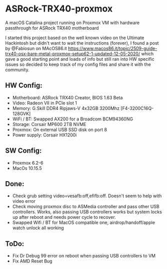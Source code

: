 # ASRock-TRX40-proxmox
A macOS Catalina project running on Proxmox VM with hardware passthrough for ASRock TRX40 motherboard

I started this project based on the well known video on the Ultimate Hackintosh but didn't want to wait the instructions (forever), I found a post by @Fabiosun on MAcOS86.it https://www.macos86.it/topic/2509-guide-trx40-osx-bare-metal-proxmox-setup62-1-updated-12-05-2020/ which gave a good starting point and loads of info but still ran into HW specific issues so decided to keep track of my config files and share it with the community.

## HW Config:
* Motherboard:		ASRock TRX40 Creator, BIOS 1.63 Beta
* Video:			Radeon VII in PCIe slot 1
* Memory:		    G.Skill DDR4 Ripjaws-V 4x32GB 3200Mhz [F4-3200C16Q-128GVK]
* WiFi / BT:        Swapped AX200 for a Broadcom BCM94360NG
* Storage:          Corsair MP600 2TB NVME
* Proxmox:          On external USB SSD disk on port 8
* Power supply:		Corsair HX1200i

## SW Config:
* Proxmox 6.2-6
* MacOs 10.15.5

## Done:
* Check grub setting video=vesafb:off,efifb:off.  Doesn't seem to help with video error
* Check moving proxmox disc to ASMedia controller and pass other USB controllers. Works, also passing USB controllers works but system locks up after reboot and needs power cycle to recover.
* Swapped Wifi / BT for MacOS compatible one, airdrop/handoff/apple watch unlock all working

## ToDo:
* Fix Dr Debug 99 error on reboot when passing USB controllers to VM
* Fix AMD Reset Bug
